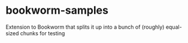 bookworm-samples
================

Extension to Bookworm that splits it up into a bunch of (roughly) equal-sized chunks for testing

